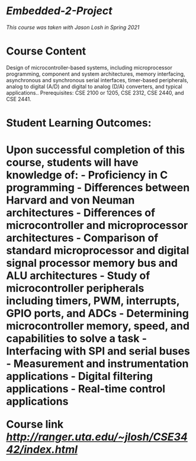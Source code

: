 # _*Embedded-2-Project*_
*This course was taken with Jason Losh in Spring 2021*


<h1> Course Content</h1>
<p> Design of microcontroller-based systems, including microprocessor programming, component and
system architectures, memory interfacing, asynchronous and synchronous serial interfaces, timer-based
peripherals, analog to digital (A/D) and digital to analog (D/A) converters, and typical applications..
Prerequisites: CSE 2100 or 1205, CSE 2312, CSE 2440, and CSE 2441.</p>

<h1> Student Learning Outcomes:<h1/>
Upon successful completion of this course, students will have knowledge of:
- Proficiency in C programming
- Differences between Harvard and von Neuman architectures
- Differences of microcontroller and microprocessor architectures
- Comparison of standard microprocessor and digital signal processor memory bus and ALU
architectures
- Study of microcontroller peripherals including timers, PWM, interrupts, GPIO ports, and ADCs
- Determining microcontroller memory, speed, and capabilities to solve a task
- Interfacing with SPI and serial buses
- Measurement and instrumentation applications
- Digital filtering applications
- Real-time control applications

Course link *http://ranger.uta.edu/~jlosh/CSE3442/index.html*
